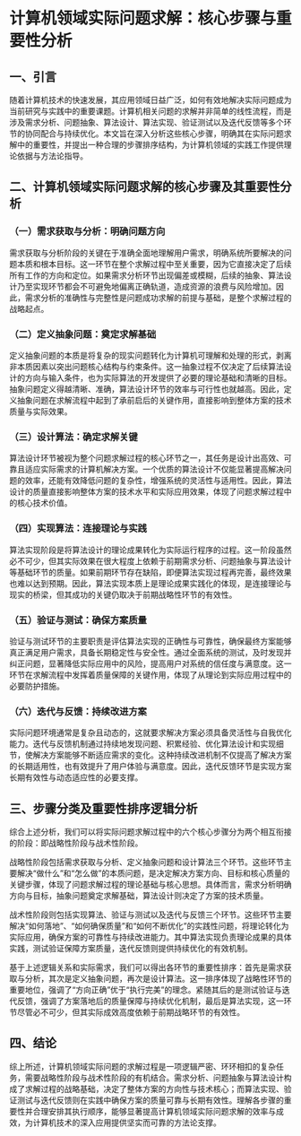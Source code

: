 # 计算机领域实际问题求解：核心步骤与重要性分析

## 一、引言

随着计算机技术的快速发展，其应用领域日益广泛，如何有效地解决实际问题成为当前研究与实践中的重要课题。计算机相关问题的求解并非简单的线性流程，而是涉及需求分析、问题抽象、算法设计、算法实现、验证测试以及迭代反馈等多个环节的协同配合与持续优化。本文旨在深入分析这些核心步骤，明确其在实际问题求解中的重要性，并提出一种合理的步骤排序结构，为计算机领域的实践工作提供理论依据与方法论指导。

## 二、计算机领域实际问题求解的核心步骤及其重要性分析

### （一）需求获取与分析：明确问题方向

需求获取与分析阶段的关键在于准确全面地理解用户需求，明确系统所要解决的问题本质和根本目标。这一环节在整个求解过程中至关重要，因为它直接决定了后续所有工作的方向和定位。如果需求分析环节出现偏差或模糊，后续的抽象、算法设计乃至实现环节都会不可避免地偏离正确轨道，造成资源的浪费与风险增加。因此，需求分析的准确性与完整性是问题成功求解的前提与基础，是整个求解过程的战略起点。

### （二）定义抽象问题：奠定求解基础

定义抽象问题的本质是将复杂的现实问题转化为计算机可理解和处理的形式，剥离非本质因素以突出问题核心结构与约束条件。这一抽象过程不仅决定了后续算法设计的方向与输入条件，也为实际算法的开发提供了必要的理论基础和清晰的目标。抽象问题定义得越清晰、准确，算法设计环节的效率与可行性也就越高。因此，定义抽象问题在求解流程中起到了承前启后的关键作用，直接影响到整体方案的技术质量与实际效果。

### （三）设计算法：确定求解关键

算法设计环节被视为整个问题求解过程的核心环节之一，其任务是设计出高效、可靠且适应实际需求的计算机解决方案。一个优质的算法设计不仅能显著提高解决问题的效率，还能有效降低问题的复杂性，增强系统的灵活性与适用性。因此，算法设计的质量直接影响整体方案的技术水平和实际应用效果，体现了问题求解过程中的核心技术价值。

### （四）实现算法：连接理论与实践

算法实现阶段是将算法设计的理论成果转化为实际运行程序的过程。这一阶段虽然必不可少，但其实际效果在很大程度上依赖于前期需求分析、问题抽象与算法设计等基础环节的质量。如果前期环节存在缺陷，即便算法实现过程再完善，最终效果也难以达到预期。因此，算法实现本质上是理论成果实践化的体现，是连接理论与现实的桥梁，但其成功的关键仍取决于前期战略性环节的有效性。

### （五）验证与测试：确保方案质量

验证与测试环节的主要职责是评估算法实现的正确性与可靠性，确保最终方案能够真正满足用户需求，具备长期稳定性与安全性。通过全面系统的测试，及时发现并纠正问题，显著降低实际应用中的风险，提高用户对系统的信任度与满意度。这一环节在求解流程中发挥着质量保障的关键作用，体现了从理论到实际应用过程中的必要防护措施。

### （六）迭代与反馈：持续改进方案

实际问题环境通常是复杂且动态的，这就要求解决方案必须具备灵活性与自我优化能力。迭代与反馈机制通过持续地发现问题、积累经验、优化算法设计和实现细节，使解决方案能够不断适应需求的变化。这种持续改进机制不仅提高了解决方案的长期适用性，也有效提升了用户体验与满意度。因此，迭代反馈环节是实现方案长期有效性与动态适应性的必要支撑。

## 三、步骤分类及重要性排序逻辑分析

综合上述分析，我们可以将实际问题求解过程中的六个核心步骤分为两个相互衔接的阶段：即战略性阶段与战术性阶段。

战略性阶段包括需求获取与分析、定义抽象问题和设计算法三个环节。这些环节主要解决“做什么”和“怎么做”的本质问题，是决定解决方案方向、目标和核心质量的关键步骤，体现了问题求解过程的理论基础与核心思想。具体而言，需求分析明确方向与目标，抽象问题奠定求解基础，算法设计则决定了方案的技术质量。

战术性阶段则包括实现算法、验证与测试以及迭代与反馈三个环节。这些环节主要解决“如何落地”、“如何确保质量”和“如何不断优化”的实践性问题，将理论转化为实际应用，确保方案的可靠性与持续改进能力。其中算法实现负责理论成果的具体实践，测试验证保障方案质量，迭代反馈则提供持续优化的有效机制。

基于上述逻辑关系和实际需求，我们可以得出各环节的重要性排序：首先是需求获取与分析，其次是定义抽象问题，再次是设计算法。这一排序体现了战略性环节的重要地位，强调了“方向正确”优于“执行完美”的理念。紧随其后的是测试验证与迭代反馈，强调了方案落地后的质量保障与持续优化机制，最后是算法实现，这一环节尽管必不可少，但其实际成效高度依赖于前期战略环节的有效性。

## 四、结论

综上所述，计算机领域实际问题的求解过程是一项逻辑严密、环环相扣的复杂任务，需要战略性阶段与战术性阶段的有机结合。需求分析、问题抽象与算法设计构成了求解过程的战略基础，决定了整体方案的方向性与技术核心；而算法实现、验证测试与迭代反馈则在实践中确保方案的质量可靠与长期有效性。理解各步骤的重要性并合理安排其执行顺序，能够显著提高计算机领域实际问题求解的效率与成效，为计算机技术的深入应用提供坚实而可靠的方法论支撑。
